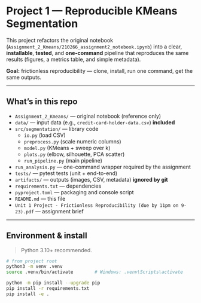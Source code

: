 # Project 1 — Reproducible KMeans Segmentation

This project refactors the original notebook (`Assignment_2_Kmeans/210266_assignment2_notebook.ipynb`)
into a clear, **installable**, **tested**, and **one-command** pipeline that reproduces the same results
(figures, a metrics table, and simple metadata).

**Goal:** frictionless reproducibility — clone, install, run one command, get the same outputs.

---

## What’s in this repo

- `Assignment_2_Kmeans/` — original notebook (reference only)
- `data/` — input data (e.g., `credit-card-holder-data.csv`) **included**
- `src/segmentation/` — library code
  - `io.py` (load CSV)
  - `preprocess.py` (scale numeric columns)
  - `model.py` (KMeans + sweep over k)
  - `plots.py` (elbow, silhouette, PCA scatter)
  - `run_pipeline.py` (main pipeline)
- `run_analysis.py` — one-command wrapper required by the assignment
- `tests/` — pytest tests (unit + end-to-end)
- `artifacts/` — outputs (images, CSV, metadata) **ignored by git**
- `requirements.txt` — dependencies
- `pyproject.toml` — packaging and console script
- `README.md` — this file
- `Unit 1 Project - Frictionless Reproducibility (due by 11pm on 9-23).pdf` — assignment brief

---

## Environment & install

> Python 3.10+ recommended.

```bash
# from project root
python3 -m venv .venv
source .venv/bin/activate        # Windows: .venv\Scripts\activate

python -m pip install --upgrade pip
pip install -r requirements.txt
pip install -e .
